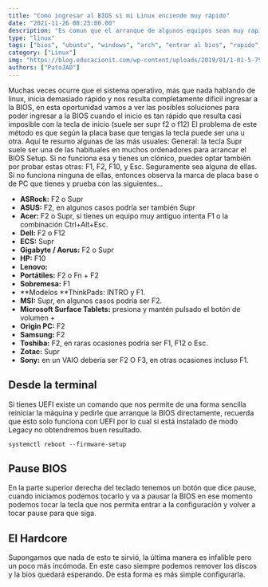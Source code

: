 ```yaml
---
title: "Como ingresar al BIOS si mi Linux enciende muy rápido"
date: "2021-11-26 08:25:00.00"
description: "Es comun que el arranque de algunos equipos sean muy rapido que no nos permita entrar a la bios"
type: "linux"
tags: ["bios", "ubuntu", "windows", "arch", "entrar al bios", "rapido", "enciende", "gnu", "ingresar", "entrar"]
category: ["Linux"]
img: "https://blog.educacionit.com/wp-content/uploads/2019/01/1-01-5-750x410.jpg"
authors: ["PatoJAD"]
---
```


Muchas veces ocurre que el sistema operativo, más que nada hablando de linux, inicia demasiado rápido y nos resulta completamente dificil ingresar a la BIOS, en esta oportunidad vamos a ver las posibles soluciones para poder ingresar a la BIOS cuando el inicio es tan rápido que resulta casi imposible con la tecla de inicio (suele ser supr f2 o f12) El problema de este método es que según la placa base que tengas la tecla puede ser una u otra. Aquí te resumo algunas de las más usuales:
General: la tecla Supr suele ser una de las habituales en muchos ordenadores para arrancar el BIOS Setup. Si no funciona esa y tienes un clónico, puedes optar también por probar estas otras: F1, F2, F10, y Esc. Seguramente sea alguna de ellas. Si no funciona ninguna de ellas, entonces observa la marca de placa base o de PC que tienes y prueba con las siguientes…

* **ASRock:** F2 o Supr
* **ASUS:** F2, en algunos casos podría ser también Supr
* **Acer:** F2 o Supr, si tienes un equipo muy antiguo intenta F1 o la combinación Ctrl+Alt+Esc.
* **Dell:** F2 o F12
* **ECS:** Supr
* **Gigabyte / Aorus:** F2 o Supr
* **HP:** F10
* **Lenovo:**
* **Portátiles:** F2 o Fn + F2
* **Sobremesa:** F1
* **Modelos **ThinkPads: INTRO y F1.
* **MSI:** Supr, en algunos casos podría ser F2.
* **Microsoft Surface Tablets:** presiona y mantén pulsado el botón de volumen +
* **Origin PC:** F2
* **Samsung:** F2
* **Toshiba:** F2, en raras ocasiones podría ser F1, F12 o Esc.
* **Zotac:** Supr
* **Sony:** en un VAIO debería ser F2 O F3, en otras ocasiones incluso F1.

## Desde la terminal

Si tienes UEFI existe un comando que nos permite de una forma sencilla reiniciar la máquina y pedirle que arranque la BIOS directamente, recuerda que esto solo funciona con UEFI por lo cual si está instalado de modo Legacy no obtendremos buen resultado.

```shell
systemctl reboot --firmware-setup
```

## Pause BIOS

En la parte superior derecha del teclado tenemos un botón que dice pause, cuando iniciamos podemos tocarlo y va a pausar la BIOS en ese momento podemos tocar la tecla que nos permita entrar a la configuración y volver a tocar pause para que siga.

## El Hardcore

Supongamos que nada de esto te sirvió, la última manera es infalible pero un poco más incómoda. En este caso siempre podemos remover los discos y la bios quedará esperando. De esta forma es más simple configurarla.
